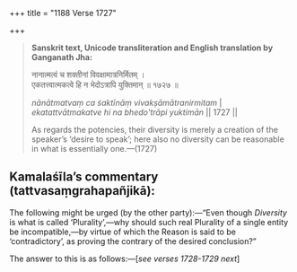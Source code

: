 +++
title = "1188 Verse 1727"

+++
> **Sanskrit text, Unicode transliteration and English translation by Ganganath Jha:** 
>
> नानात्मत्वं च शक्तीनां विवक्षामात्रनिर्मितम् ।  
> एकतत्त्वात्मकत्वे हि न भेदोऽत्रापि युक्तिमान् ॥ १७२७ ॥ 
>
> *nānātmatvaṃ ca śaktīnāṃ vivakṣāmātranirmitam* \|  
> *ekatattvātmakatve hi na bhedo'trāpi yuktimān* \|\| 1727 \|\| 
>
> As regards the potencies, their diversity is merely a creation of the speaker’s ‘desire to speak’; here also no diversity can be reasonable in what is essentially one.—(1727)



## Kamalaśīla’s commentary (tattvasaṃgrahapañjikā):

The following might be urged (by the other party):—“Even though *Diversity* is what is called ‘Plurality’,—why should such real Plurality of a single entity be incompatible,—by virtue of which the Reason is said to be ‘contradictory’, as proving the contrary of the desired conclusion?”

The answer to this is as follows:—[*see verses 1728-1729 next*]


